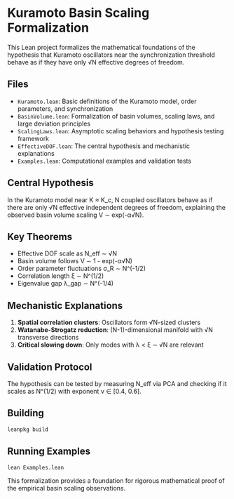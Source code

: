 # Kuramoto Basin Scaling Formalization

This Lean project formalizes the mathematical foundations of the hypothesis that Kuramoto oscillators near the synchronization threshold behave as if they have only √N effective degrees of freedom.

## Files

- `Kuramoto.lean`: Basic definitions of the Kuramoto model, order parameters, and synchronization
- `BasinVolume.lean`: Formalization of basin volumes, scaling laws, and large deviation principles
- `ScalingLaws.lean`: Asymptotic scaling behaviors and hypothesis testing framework
- `EffectiveDOF.lean`: The central hypothesis and mechanistic explanations
- `Examples.lean`: Computational examples and validation tests

## Central Hypothesis

In the Kuramoto model near K ≈ K_c, N coupled oscillators behave as if there are only √N effective independent degrees of freedom, explaining the observed basin volume scaling V ∼ exp(-α√N).

## Key Theorems

- Effective DOF scale as N_eff ∼ √N
- Basin volume follows V ∼ 1 - exp(-α√N)
- Order parameter fluctuations σ_R ∼ N^(-1/2)
- Correlation length ξ ∼ N^(1/2)
- Eigenvalue gap λ_gap ∼ N^(-1/4)

## Mechanistic Explanations

1. **Spatial correlation clusters**: Oscillators form √N-sized clusters
2. **Watanabe-Strogatz reduction**: (N-1)-dimensional manifold with √N transverse directions
3. **Critical slowing down**: Only modes with λ < ξ ∼ √N are relevant

## Validation Protocol

The hypothesis can be tested by measuring N_eff via PCA and checking if it scales as N^(1/2) with exponent ν ∈ [0.4, 0.6].

## Building

```bash
leanpkg build
```

## Running Examples

```bash
lean Examples.lean
```

This formalization provides a foundation for rigorous mathematical proof of the empirical basin scaling observations.